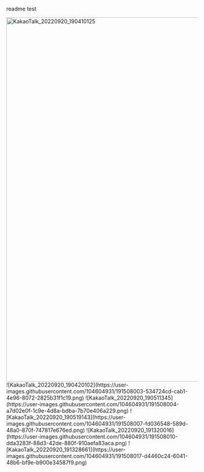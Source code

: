readme test

<img width="957" alt="KakaoTalk_20220920_190410125" src="https://user-images.githubusercontent.com/104604931/191507998-dea9c11a-c255-4fd8-91c5-580098cfcc3d.png">
![KakaoTalk_20220920_190420102](https://user-images.githubusercontent.com/104604931/191508003-534724cd-cab1-4e96-8072-2825b31f1c19.png)
![KakaoTalk_20220920_190511345](https://user-images.githubusercontent.com/104604931/191508004-a7d02e0f-1c9e-4d8a-bdba-7b70e406a229.png)
![KakaoTalk_20220920_190519143](https://user-images.githubusercontent.com/104604931/191508007-fd036548-589d-48a0-870f-747817e676ed.png)
![KakaoTalk_20220920_191320016](https://user-images.githubusercontent.com/104604931/191508010-dda3283f-88d3-42de-880f-910aefa83aca.png)
![KakaoTalk_20220920_191328661](https://user-images.githubusercontent.com/104604931/191508017-d4460c24-6041-48b6-bf9e-b900e34587f9.png)
